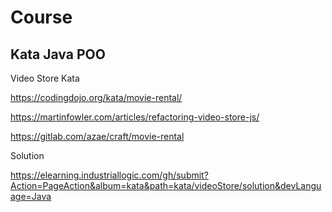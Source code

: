 # Course


## Kata Java POO

Video Store Kata

https://codingdojo.org/kata/movie-rental/

https://martinfowler.com/articles/refactoring-video-store-js/

https://gitlab.com/azae/craft/movie-rental

Solution

https://elearning.industriallogic.com/gh/submit?Action=PageAction&album=kata&path=kata/videoStore/solution&devLanguage=Java
